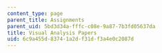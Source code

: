 ```yaml
---
content_type: page
parent_title: Assignments
parent_uid: 5bd3d34a-fffc-c08e-9a87-7b3fd05637da
title: Visual Analysis Papers
uid: 6c9a455d-8374-1a2d-f31d-f3a4e0c2087d
---
```


